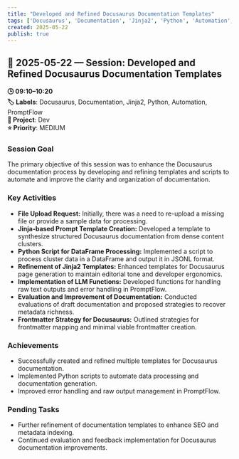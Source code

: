 ```yaml
---
title: "Developed and Refined Docusaurus Documentation Templates"
tags: ['Docusaurus', 'Documentation', 'Jinja2', 'Python', 'Automation', 'PromptFlow']
created: 2025-05-22
publish: true
---
```


## 📅 2025-05-22 — Session: Developed and Refined Docusaurus Documentation Templates

**🕒 09:10–10:20**  
**🏷️ Labels**: Docusaurus, Documentation, Jinja2, Python, Automation, PromptFlow  
**📂 Project**: Dev  
**⭐ Priority**: MEDIUM  


### Session Goal
The primary objective of this session was to enhance the Docusaurus documentation process by developing and refining templates and scripts to automate and improve the clarity and organization of documentation.

### Key Activities
- **File Upload Request:** Initially, there was a need to re-upload a missing file or provide a sample data for processing.
- **Jinja-based Prompt Template Creation:** Developed a template to synthesize structured Docusaurus documentation from dense content clusters.
- **Python Script for DataFrame Processing:** Implemented a script to process cluster data in a DataFrame and output it in JSONL format.
- **Refinement of Jinja2 Templates:** Enhanced templates for Docusaurus page generation to maintain editorial tone and developer ergonomics.
- **Implementation of LLM Functions:** Developed functions for handling raw text outputs and error handling in PromptFlow.
- **Evaluation and Improvement of Documentation:** Conducted evaluations of draft documentation and proposed strategies to recover metadata richness.
- **Frontmatter Strategy for Docusaurus:** Outlined strategies for frontmatter mapping and minimal viable frontmatter creation.

### Achievements
- Successfully created and refined multiple templates for Docusaurus documentation.
- Implemented Python scripts to automate data processing and documentation generation.
- Improved error handling and raw output management in PromptFlow.

### Pending Tasks
- Further refinement of documentation templates to enhance SEO and metadata indexing.
- Continued evaluation and feedback implementation for Docusaurus documentation improvements.
